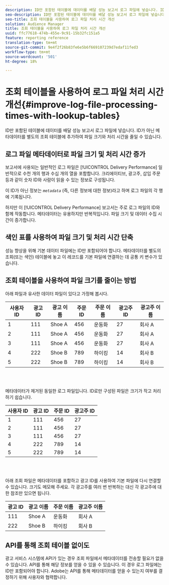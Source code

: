 ```yaml
---
description: ID만 포함된 테이블에 데이터를 배달 성능 보고서 로그 파일에 넣습니다. ID가 아닌 메타데이터를 별도의 조회 테이블에 추가하여 파일 크기와 처리 시간을 줄일 수 있습니다.
seo-description: ID만 포함된 테이블에 데이터를 배달 성능 보고서 로그 파일에 넣습니다. ID가 아닌 메타데이터를 별도의 조회 테이블에 추가하여 파일 크기와 처리 시간을 줄일 수 있습니다.
seo-title: 조회 테이블을 사용하여 로그 파일 처리 시간 개선
solution: Audience Manager
title: 조회 테이블을 사용하여 로그 파일 처리 시간 개선
uuid: ffc77618-474b-455e-9c91-15b32fc151a5
feature: reporting reference
translation-type: tm+mt
source-git-commit: 9e4f2f26b83fe6e5b6f669107239d7edaf11fed3
workflow-type: tm+mt
source-wordcount: '501'
ht-degree: 18%

---
```



# 조회 테이블을 사용하여 로그 파일 처리 시간 개선{#improve-log-file-processing-times-with-lookup-tables}

ID만 포함된 테이블에 데이터를 배달 성능 보고서 로그 파일에 넣습니다. ID가 아닌 메타데이터를 별도의 조회 테이블에 추가하여 파일 크기와 처리 시간을 줄일 수 있습니다.

<!-- 

c_lookup_tables.xml

 -->

## 로그 파일 메타데이터로 파일 크기 및 처리 시간 증가

보고서에 사용되는 일반적인 로그 파일은 [!UICONTROL Delivery Performance] 일반적으로 수천 개의 행과 수십 개의 열을 포함합니다. 크리에이티브, 광고주, 삽입 주문 등과 같이 숫자 ID와 사람이 읽을 수 있는 정보로 구성됩니다.

이 ID가 아닌 정보는 *`metadata`* (즉, 다른 정보에 대한 정보)라고 하며 로그 파일의 각 행에 기록됩니다.

하지만 이 [!UICONTROL Delivery Performance] 보고서는 주로 로그 파일의 ID와 함께 작동합니다. 메타데이터는 유용하지만 반복적입니다. 파일 크기 및 데이터 수집 시간이 증가합니다.

## 색인 표를 사용하여 파일 크기 및 처리 시간 단축

성능 향상을 위해 기본 데이터 파일에는 ID만 포함되어야 합니다. 메타데이터를 별도의 조회(또는 색인) 테이블에 놓고 이 레코드를 기본 파일에 연결하는 데 공통 키 변수가 있습니다.

## 조회 테이블을 사용하여 파일 크기를 줄이는 방법

아래 파일과 유사한 데이터 파일이 있다고 가정해 봅시다.

| 사용자 ID | 광고 ID | 광고 이름 | 주문 ID | 주문 이름 | 광고주 ID | 광고주 이름 |
|---|---|---|---|---|---|---|
| 1 | 111 | Shoe A | 456 | 운동화 | 27 | 회사 A |
| 2 | 111 | Shoe A | 456 | 운동화 | 27 | 회사 A |
| 3 | 111 | Shoe A | 456 | 운동화 | 27 | 회사 A |
| 4 | 222 | Shoe B | 789 | 하이킹 | 14 | 회사 B |
| 5 | 222 | Shoe B | 789 | 하이킹 | 14 | 회사 B |

<br> 

메타데이터가 제거된 동일한 로그 파일입니다. ID로만 구성된 파일은 크기가 작고 처리하기 쉽습니다.

| 사용자 ID | 광고 ID | 주문 ID | 광고주 ID |
|---|---|---|---|
| 1 | 111 | 456 | 27 |
| 2 | 111 | 456 | 27 |
| 3 | 111 | 456 | 27 |
| 4 | 222 | 789 | 14 |
| 5 | 222 | 789 | 14 |

<br> 

아래 조회 파일은 메타데이터를 포함하고 광고 ID를 사용하여 기본 파일에 다시 연결할 수 있습니다. 크기도 메모해 주세요. 각 광고주를 여러 번 반복하는 대신 각 광고주에 대한 참조만 있으면 됩니다.

| 광고 ID | 광고 이름 | 주문 이름 | 광고주 이름 |
|---|---|---|---|
| 111 | Shoe A | 운동화 | 회사 A |
| 222 | Shoe B | 하이킹 | 회사 B |

## API를 통해 조회 테이블 없이도

광고 서비스 시스템에 API가 있는 경우 조회 파일에서 메타데이터를 전송할 필요가 없을 수 있습니다. API를 통해 해당 정보를 얻을 수 있을 수 있습니다. 이 경우 로그 파일에는 ID만 포함되어야 합니다. Adobe는 API를 통해 메타데이터를 얻을 수 있는지 여부를 결정하기 위해 사용자와 협력합니다.